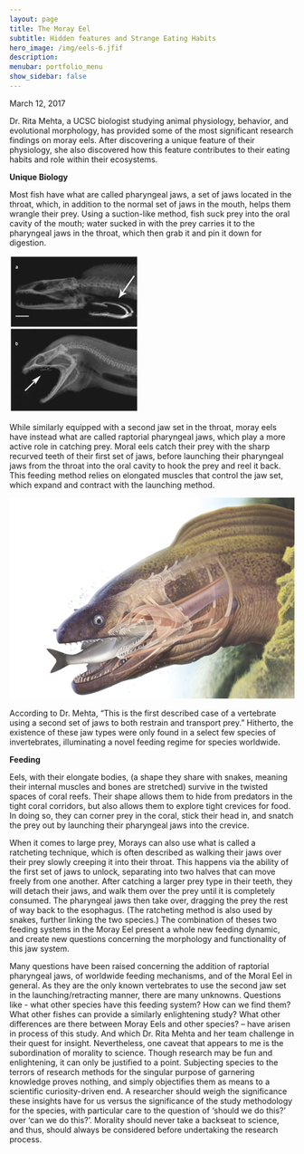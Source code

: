 ```yaml
---
layout: page
title: The Moray Eel
subtitle: Hidden features and Strange Eating Habits
hero_image: /img/eels-6.jfif
description: 
menubar: portfolio_menu
show_sidebar: false    	
---
```


March 12, 2017



Dr. Rita Mehta, a UCSC biologist studying animal physiology, behavior, and evolutional morphology, has provided some of the most significant research findings on moray eels. After discovering a unique feature of their physiology, she also discovered how this feature contributes to their eating habits and role within their ecosystems.

**Unique Biology**

Most fish have what are called pharyngeal jaws, a set of jaws located in the throat, which, in addition to the normal set of jaws in the mouth, helps them wrangle their prey. Using a suction-like method, fish suck prey into the oral cavity of the mouth; water sucked in with the prey carries it to the pharyngeal jaws in the throat, which then grab it and pin it down for digestion.

![](/img/moray-eel-jaw.jpg)

While similarly equipped with a second jaw set in the throat, moray eels have instead what are called raptorial pharyngeal jaws, which play a more active role in catching prey. Moral eels catch their prey with the sharp recurved teeth of their first set of jaws, before launching their pharyngeal jaws from the throat into the oral cavity to hook the prey and reel it back. This feeding method relies on elongated muscles that control the jaw set, which expand and contract with the launching method. 

![](/img/eels-2.jpg)

According to Dr. Mehta, “This is the first described case of a vertebrate using a second set of jaws to both restrain and transport prey.” Hitherto, the existence of these jaw types were only found in a select few species of invertebrates, illuminating a novel feeding regime for species worldwide.

**Feeding**

Eels, with their elongate bodies, (a shape they share with snakes, meaning their internal muscles and bones are stretched) survive in the twisted spaces of coral reefs. Their shape allows them to hide from predators in the tight coral corridors, but also allows them to explore tight crevices for food. In doing so, they can corner prey in the coral, stick their head in, and snatch the prey out by launching their pharyngeal jaws into the crevice. 

When it comes to large prey, Morays can also use what is called a ratcheting technique, which is often described as walking their jaws over their prey slowly creeping it into their throat. This happens via the ability of the first set of jaws to unlock, separating into two halves that can move freely from one another. After catching a larger prey type in their teeth, they will detach their jaws, and walk them over the prey until it is completely consumed. The pharyngeal jaws then take over, dragging the prey the rest of way back to the esophagus. (The ratcheting method is also used by snakes, further linking the two species.) The combination of theses two feeding systems in the Moray Eel present a whole new feeding dynamic, and create new questions concerning the morphology and functionality of this jaw system.

Many questions have been raised concerning the addition of raptorial pharyngeal jaws, of worldwide feeding mechanisms, and of the Moral Eel in general. As they are the only known vertebrates to use the second jaw set in the launching/retracting manner, there are many unknowns. Questions like - what other species have this feeding system? How can we find them? What other fishes can provide a similarly enlightening study? What other differences are there between Moray Eels and other species? – have arisen in process of this study. And which Dr. Rita Mehta and her team challenge in their quest for insight. Nevertheless, one caveat that appears to me is the subordination of morality to science. Though research may be fun and enlightening, it can only be justified to a point. Subjecting species to the terrors of research methods for the singular purpose of garnering knowledge proves nothing, and simply objectifies them as means to a scientific curiosity-driven end. A researcher should weigh the significance these insights have for us versus the significance of the study methodology for the species, with particular care to the question of ‘should we do this?’ over ‘can we do this?’. Morality should never take a backseat to science, and thus, should always be considered before undertaking the research process.


